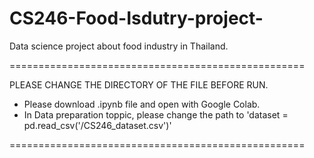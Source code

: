# CS246-Food-Isdutry-project-
Data science project about food industry in Thailand.

===================================================

PLEASE CHANGE THE DIRECTORY OF THE FILE BEFORE RUN.
* Please download .ipynb file and open with Google Colab.
* In Data preparation toppic, please change the path to 
  'dataset = pd.read_csv('<your path that contain the dataset file>/CS246_dataset.csv')'
  
===================================================
